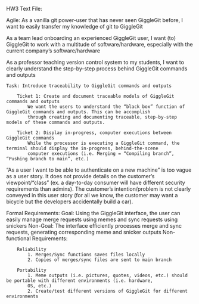 HW3 Text File:

Agile: 
As a vanilla git power-user that has never seen GiggleGit before, I want to easily transfer my knowledge of git to GiggleGit

As a team lead onboarding an experienced GiggleGit user, I want (to) GiggleGit to work with a multitude of software/hardware, 
especially with the current company’s software/hardware

As a professor teaching version control system to my students, I want to clearly understand the step-by-step process 
behind GiggleGit commands and outputs

    Task: Introduce traceability to GiggleGit commands and outputs

        Ticket 1: Create and document traceable models of GiggleGit commands and outputs
            We want the users to understand the “black box” function of GiggleGit commands and outputs. This can be accomplish 
            through creating and documenting traceable, step-by-step models of these commands and outputs. 

        Ticket 2: Display in-progress, computer executions between GiggleGit commands 
            While the processor is executing a GiggleGit command, the terminal should display the in-progress, behind-the-scene 
            computer executions (i.e. Merging = “Compiling branch”, “Pushing branch to main”, etc.)

“As a user I want to be able to authenticate on a new machine” is too vague as a user story. It does not provide details on the 
customer’s viewpoint/“class” (ex. a day-to-day consumer will have different security requirements than admins). The customer’s 
intention/problem is not clearly conveyed in this user story (for all we know, the customer may want a bicycle but the developers 
accidentally build a car).

Formal Requirements:
Goal: Using the GiggleGit interface, the user can easily manage merge requests using memes and sync requests using snickers
Non-Goal: The interface efficiently processes merge and sync requests, generating corresponding meme and snicker outputs
    Non-functional Requirements:

        Reliability
            1. Merges/Sync functions saves files locally 
            2. Copies of merges/sync files are sent to main branch 

        Portability
            1. Meme outputs (i.e. pictures, quotes, videos, etc.) should be portable with different environments (i.e. hardware, 
            OS, etc.)
            2. Create/test different versions of GiggleGit for different environments